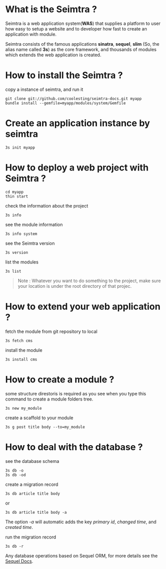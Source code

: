 # What is the Seimtra ?

Seimtra is a web application system(**WAS**) that supplies a platform to user how easy to setup a website and to developer how fast to create an application with module.

Seimtra consists of the famous applications **sinatra**, **sequel**, **slim** (So, the alias name called **3s**) as the core framework, and thousands of modules which extends the web application is created.



# How to install the Seimtra ?

copy a instance of seimtra, and run it

	git clone git://github.com/coolesting/seimtra-docs.git myapp
	bundle install --gemfile=myapp/modules/system/Gemfile



# Create an application instance by seimtra

	3s init myapp



# How to deploy a web project with Seimtra ?

	cd myapp
	thin start


check the information about the project

	3s info

see the module information

	3s info system

see the Seimtra version

	3s version

list the modules

	3s list

> Note : Whatever you want to do something to the project, make sure your location is under the root directory of that projec.



# How to extend your web application ?

fetch the module from git repository to local

	3s fetch cms

install the module

	3s install cms



# How to create a module ?

some structure direstoris is required as you see when you type this command to create a module folders tree.

	3s new my_module

create a scaffold to your module

	3s g post title body --to=my_module


# How to deal with the database ?

see the database schema

	3s db -o
	3s db -od

create a migration record

	3s db article title body

or

	3s db article title body -a

The option *-a* will automatic adds the key *primary id*, *changed time*, and *created time*.

run the migration record

	3s db -r

Any database operations based on Sequel ORM, for more details see the [Sequel Docs](http://sequel.rubyforge.org/documentation.html).
